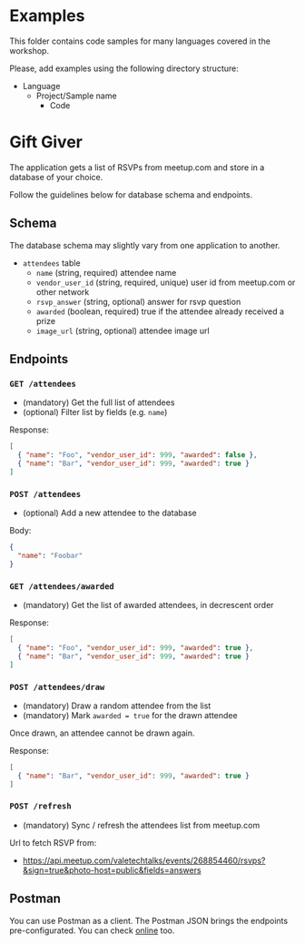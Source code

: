 # Examples

This folder contains code samples for many languages covered in the workshop.

Please, add examples using the following directory structure:

- Language
  + Project/Sample name
    * Code

# Gift Giver

The application gets a list of RSVPs from meetup.com and store in a database of your choice.

Follow the guidelines below for database schema and endpoints.

## Schema

The database schema may slightly vary from one application to another.

- `attendees` table
  + `name` (string, required) attendee name
  + `vendor_user_id` (string, required, unique) user id from meetup.com or other network
  + `rsvp_answer` (string, optional) answer for rsvp question
  + `awarded` (boolean, required) true if the attendee already received a prize
  + `image_url` (string, optional) attendee image url

## Endpoints

### `GET /attendees`

- (mandatory) Get the full list of attendees
- (optional) Filter list by fields (e.g. `name`)

Response:
```json
[
  { "name": "Foo", "vendor_user_id": 999, "awarded": false },
  { "name": "Bar", "vendor_user_id": 999, "awarded": true }
]
```

### `POST /attendees`

- (optional) Add a new attendee to the database

Body: 
```json
{
  "name": "Foobar"
}
```

### `GET /attendees/awarded`

- (mandatory) Get the list of awarded attendees, in decrescent order

Response:
```json
[
  { "name": "Foo", "vendor_user_id": 999, "awarded": true },
  { "name": "Bar", "vendor_user_id": 999, "awarded": true }
]
```

### `POST /attendees/draw`

- (mandatory) Draw a random attendee from the list
- (mandatory) Mark `awarded = true` for the drawn attendee

Once drawn, an attendee cannot be drawn again.

Response:
```json
[
  { "name": "Bar", "vendor_user_id": 999, "awarded": true }
]
```

### `POST /refresh`

- (mandatory) Sync / refresh the attendees list from meetup.com

Url to fetch RSVP from:

- https://api.meetup.com/valetechtalks/events/268854460/rsvps?&sign=true&photo-host=public&fields=answers



## Postman

You can use Postman as a client. The Postman JSON brings the endpoints pre-configurated.
You can check [online](https://documenter.getpostman.com/view/1873719/SzS2w7se?version=latest) too.